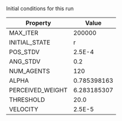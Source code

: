 Initial conditions for this run

| Property     | Value     |
|--------------|-----------|
|MAX_ITER|200000|
|INITIAL_STATE|r|
|POS_STDV|2.5E-4|
|ANG_STDV|0.2|
|NUM_AGENTS|120|
|ALPHA| 0.785398163|
|PERCEIVED_WEIGHT|6.283185307|
|THRESHOLD|20.0|
|VELOCITY|2.5E-5|